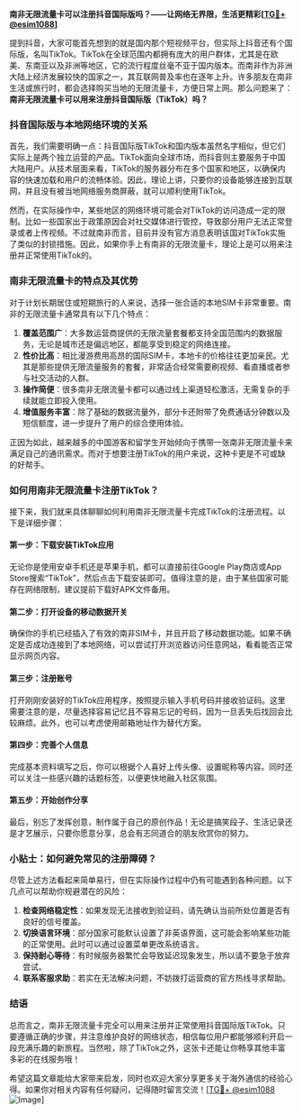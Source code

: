 **南非无限流量卡可以注册抖音国际版吗？——让网络无界限，生活更精彩[[TG💪+ @esim1088](https://t.me/s/esim1088)]**

提到抖音，大家可能首先想到的就是国内那个短视频平台，但实际上抖音还有个国际版，名叫TikTok。TikTok在全球范围内都拥有庞大的用户群体，尤其是在欧美、东南亚以及非洲等地区，它的流行程度丝毫不亚于国内版本。而南非作为非洲大陆上经济发展较快的国家之一，其互联网普及率也在逐年上升。许多朋友在南非生活或旅行时，都会选择购买当地的无限流量卡，方便日常上网。那么问题来了：**南非无限流量卡可以用来注册抖音国际版（TikTok）吗？**

### 抖音国际版与本地网络环境的关系

首先，我们需要明确一点：抖音国际版TikTok和国内版本虽然名字相似，但它们实际上是两个独立运营的产品。TikTok面向全球市场，而抖音则主要服务于中国大陆用户。从技术层面来看，TikTok的服务器分布在多个国家和地区，以确保内容的快速加载和用户的流畅体验。因此，理论上讲，只要你的设备能够连接到互联网，并且没有被当地网络服务商屏蔽，就可以顺利使用TikTok。

然而，在实际操作中，某些地区的网络环境可能会对TikTok的访问造成一定的限制。比如一些国家出于政策原因会对社交媒体进行管控，导致部分用户无法正常登录或者上传视频。不过就南非而言，目前并没有官方消息表明该国对TikTok实施了类似的封锁措施。因此，如果你手上有南非的无限流量卡，理论上是可以用来注册并正常使用TikTok的。

### 南非无限流量卡的特点及其优势

对于计划长期居住或短期旅行的人来说，选择一张合适的本地SIM卡非常重要。南非的无限流量卡通常具有以下几个特点：

1. **覆盖范围广**：大多数运营商提供的无限流量套餐都支持全国范围内的数据服务，无论是城市还是偏远地区，都能享受到稳定的网络连接。
2. **性价比高**：相比漫游费用高昂的国际SIM卡，本地卡的价格往往更加亲民。尤其是那些提供无限流量服务的套餐，非常适合经常需要刷视频、看直播或者参与社交活动的人群。
3. **操作简便**：很多南非无限流量卡都可以通过线上渠道轻松激活，无需复杂的手续就能立即投入使用。
4. **增值服务丰富**：除了基础的数据流量外，部分卡还附带了免费通话分钟数以及短信额度，进一步提升了用户的综合使用体验。

正因为如此，越来越多的中国游客和留学生开始倾向于携带一张南非无限流量卡来满足自己的通讯需求。而对于想要注册TikTok的用户来说，这种卡更是不可或缺的好帮手。

### 如何用南非无限流量卡注册TikTok？

接下来，我们就来具体聊聊如何利用南非无限流量卡完成TikTok的注册流程。以下是详细步骤：

#### 第一步：下载安装TikTok应用
无论你是使用安卓手机还是苹果手机，都可以直接前往Google Play商店或App Store搜索“TikTok”，然后点击下载安装即可。值得注意的是，由于某些国家可能存在网络限制，建议提前下载好APK文件备用。

#### 第二步：打开设备的移动数据开关
确保你的手机已经插入了有效的南非SIM卡，并且开启了移动数据功能。如果不确定是否成功连接到了本地网络，可以尝试打开浏览器访问任意网站，看看能否正常显示网页内容。

#### 第三步：注册账号
打开刚刚安装好的TikTok应用程序，按照提示输入手机号码并接收验证码。这里需要注意的是，尽量选择容易记忆且不容易忘记的号码，因为一旦丢失后找回会比较麻烦。此外，也可以考虑使用邮箱地址作为替代方案。

#### 第四步：完善个人信息
完成基本资料填写之后，你可以根据个人喜好上传头像、设置昵称等内容。同时还可以关注一些感兴趣的话题标签，以便更快地融入社区氛围。

#### 第五步：开始创作分享
最后，别忘了发挥创意，制作属于自己的原创作品！无论是搞笑段子、生活记录还是才艺展示，只要你愿意分享，总会有志同道合的朋友欣赏你的努力。

### 小贴士：如何避免常见的注册障碍？

尽管上述方法看起来简单易行，但在实际操作过程中仍有可能遇到各种问题。以下几点可以帮助你规避潜在的风险：

1. **检查网络稳定性**：如果发现无法接收到验证码，请先确认当前所处位置是否有良好的信号覆盖。
2. **切换语言环境**：部分国家可能默认设置了非英语界面，这可能会影响某些功能的正常使用。此时可以通过设置菜单更改系统语言。
3. **保持耐心等待**：有时候服务器繁忙会导致延迟现象发生，所以请不要急于放弃尝试。
4. **联系客服求助**：若实在无法解决问题，不妨拨打运营商的官方热线寻求帮助。

### 结语

总而言之，南非无限流量卡完全可以用来注册并正常使用抖音国际版TikTok。只要遵循正确的步骤，并注意维护良好的网络状态，相信每位用户都能够顺利开启一段充满乐趣的新旅程。当然啦，除了TikTok之外，这张卡还能让你畅享其他丰富多彩的在线服务哦！

希望这篇文章能给大家带来启发，同时也欢迎大家分享更多关于海外通信的经验心得。如果你对相关内容有任何疑问，记得随时留言交流！[[TG💪+ @esim1088](https://t.me/s/esim1088) ![Image](https://i.postimg.cc/4NQfJmqS/Snipaste-2025-05-13-00-14-12.png)]